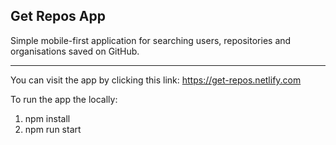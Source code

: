 ## Get Repos App

Simple mobile-first application for searching users, repositories and organisations saved on GitHub.

---

You can visit the app by clicking this link:
https://get-repos.netlify.com

To run the app the locally:

1. npm install
2. npm run start
